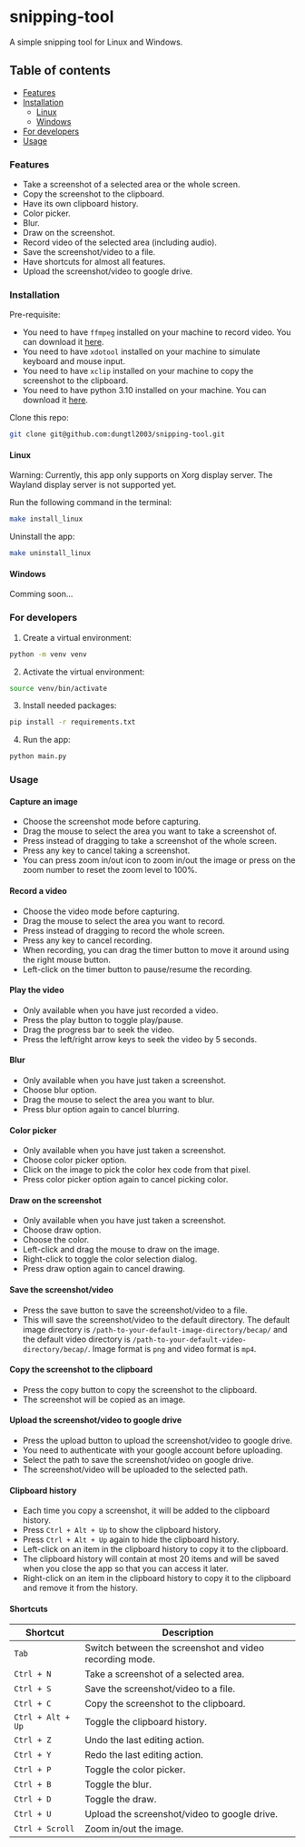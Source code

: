 # snipping-tool

A simple snipping tool for Linux and Windows.

## Table of contents

- [Features](#features)
- [Installation](#installation)
    - [Linux](#linux)
    - [Windows](#windows)
- [For developers](#for-developers)
- [Usage](#usage)

### Features

- Take a screenshot of a selected area or the whole screen.
- Copy the screenshot to the clipboard.
- Have its own clipboard history.
- Color picker.
- Blur.
- Draw on the screenshot.
- Record video of the selected area (including audio).
- Save the screenshot/video to a file.
- Have shortcuts for almost all features.
- Upload the screenshot/video to google drive.

### Installation

Pre-requisite:
- You need to have `ffmpeg` installed on your machine to record video. You can download it [here](https://ffmpeg.org/download.html).
- You need to have `xdotool` installed on your machine to simulate keyboard and mouse input.
- You need to have `xclip` installed on your machine to copy the screenshot to the clipboard.
- You need to have python 3.10 installed on your machine. You can download it [here](https://www.python.org/downloads/).

Clone this repo:
``` bash
git clone git@github.com:dungtl2003/snipping-tool.git
```

#### Linux

Warning: Currently, this app only supports on Xorg display server. The Wayland display server is not supported yet.

Run the following command in the terminal:

``` bash
make install_linux
```

Uninstall the app:

``` bash
make uninstall_linux
```

#### Windows

Comming soon...

### For developers

1. Create a virtual environment:
``` bash
python -m venv venv
```

2. Activate the virtual environment:
``` bash
source venv/bin/activate
```

3. Install needed packages:
``` bash
pip install -r requirements.txt
```

4. Run the app:
``` bash
python main.py
```

### Usage

#### Capture an image

- Choose the screenshot mode before capturing.
- Drag the mouse to select the area you want to take a screenshot of.
- Press instead of dragging to take a screenshot of the whole screen.
- Press any key to cancel taking a screenshot.
- You can press zoom in/out icon to zoom in/out the image or press on the zoom number to reset the zoom level to 100%.

#### Record a video

- Choose the video mode before capturing.
- Drag the mouse to select the area you want to record.
- Press instead of dragging to record the whole screen.
- Press any key to cancel recording.
- When recording, you can drag the timer button to move it around using the right mouse button.
- Left-click on the timer button to pause/resume the recording.


#### Play the video

- Only available when you have just recorded a video.
- Press the play button to toggle play/pause.
- Drag the progress bar to seek the video.
- Press the left/right arrow keys to seek the video by 5 seconds.

#### Blur

- Only available when you have just taken a screenshot.
- Choose blur option.
- Drag the mouse to select the area you want to blur.
- Press blur option again to cancel blurring.

#### Color picker

- Only available when you have just taken a screenshot.
- Choose color picker option.
- Click on the image to pick the color hex code from that pixel.
- Press color picker option again to cancel picking color.

#### Draw on the screenshot

- Only available when you have just taken a screenshot.
- Choose draw option.
- Choose the color.
- Left-click and drag the mouse to draw on the image.
- Right-click to toggle the color selection dialog.
- Press draw option again to cancel drawing.

#### Save the screenshot/video

- Press the save button to save the screenshot/video to a file.
- This will save the screenshot/video to the default directory. The default image directory is `/path-to-your-default-image-directory/becap/` and the default video directory is `/path-to-your-default-video-directory/becap/`. Image format is `png` and video format is `mp4`.

#### Copy the screenshot to the clipboard

- Press the copy button to copy the screenshot to the clipboard.
- The screenshot will be copied as an image.

#### Upload the screenshot/video to google drive

- Press the upload button to upload the screenshot/video to google drive.
- You need to authenticate with your google account before uploading.
- Select the path to save the screenshot/video on google drive.
- The screenshot/video will be uploaded to the selected path.

#### Clipboard history

- Each time you copy a screenshot, it will be added to the clipboard history.
- Press `Ctrl + Alt + Up` to show the clipboard history.
- Press `Ctrl + Alt + Up` again to hide the clipboard history.
- Left-click on an item in the clipboard history to copy it to the clipboard.
- The clipboard history will contain at most 20 items and will be saved when you close the app so that you can access it later.
- Right-click on an item in the clipboard history to copy it to the clipboard and remove it from the history.

#### Shortcuts

| Shortcut | Description |
| --- | --- |
| `Tab` | Switch between the screenshot and video recording mode. |
| `Ctrl + N` | Take a screenshot of a selected area. |
| `Ctrl + S` | Save the screenshot/video to a file. |
| `Ctrl + C` | Copy the screenshot to the clipboard. |
| `Ctrl + Alt + Up` | Toggle the clipboard history. |
| `Ctrl + Z` | Undo the last editing action. |
| `Ctrl + Y` | Redo the last editing action. |
| `Ctrl + P` | Toggle the color picker. |
| `Ctrl + B` | Toggle the blur. |
| `Ctrl + D` | Toggle the draw. |
| `Ctrl + U` | Upload the screenshot/video to google drive. |
| `Ctrl + Scroll` | Zoom in/out the image. |
